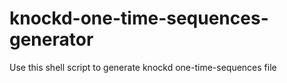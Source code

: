 knockd-one-time-sequences-generator
===================================

Use this shell script to generate knockd one-time-sequences file
